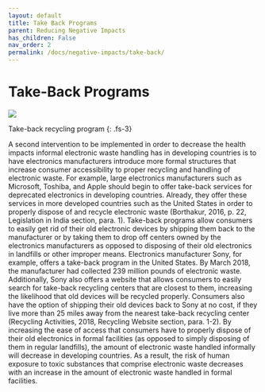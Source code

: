 ```yaml
---
layout: default
title: Take Back Programs
parent: Reducing Negative Impacts
has_children: False
nav_order: 2
permalink: /docs/negative-impacts/take-back/
---
```


# Take-Back Programs
![](https://www.sony.net/SonyInfo/csr_report/environment/recycle/ncrtrb000000irl0-img/g729rs0000008zjm.jpg)

Take-back recycling program
{: .fs-3}

A second intervention to be implemented in order to decrease the health impacts informal electronic waste handling has in developing countries is to have electronics manufacturers introduce more formal structures that increase consumer accessibility to proper recycling and handling of electronic waste. For example, large electronics manufacturers such as Microsoft, Toshiba, and Apple should begin to offer take-back services for deprecated electronics in developing countries. Already, they offer these services in more developed countries such as the United States in order to properly dispose of and recycle electronic waste (Borthakur, 2016, p. 22, Legislation in India section, para. 1). Take-back programs allow consumers to easily get rid of their old electronic devices by shipping them back to the manufacturer or by taking them to drop off centers owned by the electronics manufacturers as opposed to disposing of their old electronics in landfills or other improper means. Electronics manufacturer Sony, for example, offers a take-back program in the United States. By March 2018, the manufacturer had collected 239 million pounds of electronic waste. Additionally, Sony also offers a website that allows consumers to easily search for take-back recycling centers that are closest to them, increasing the likelihood that old devices will be recycled properly. Consumers also have the option of shipping their old devices back to Sony at no cost, if they live more than 25 miles away from the nearest take-back recycling center (Recycling Activities, 2018, Recycling Website section, para. 1-2). By increasing the ease of access that consumers have to properly dispose of their old electronics in formal facilities (as opposed to simply disposing of them in regular landfills), the amount of electronic waste handled informally will decrease in developing countries. As a result, the risk of human exposure to toxic substances that comprise electronic waste decreases with an increase in the amount of electronic waste handled in formal facilities.  

